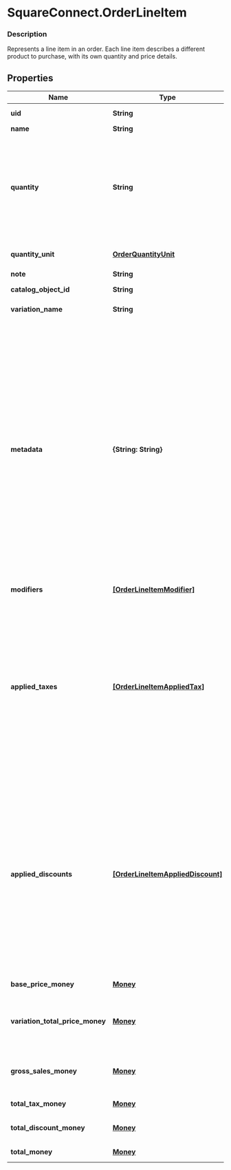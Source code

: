 # SquareConnect.OrderLineItem

### Description

Represents a line item in an order. Each line item describes a different product to purchase, with its own quantity and price details.

## Properties
Name | Type | Description | Notes
------------ | ------------- | ------------- | -------------
**uid** | **String** | Unique ID that identifies the line item only within this order. | [optional] [beta]
**name** | **String** | The name of the line item. | [optional] 
**quantity** | **String** | The quantity purchased, formatted as a decimal number. For example: &#x60;\&quot;3\&quot;&#x60;.  Line items with a quantity of &#x60;\&quot;0\&quot;&#x60; will be automatically removed upon paying for or otherwise completing the order.  Line items with a &#x60;quantity_unit&#x60; can have non-integer quantities. For example: &#x60;\&quot;1.70000\&quot;&#x60;. | 
**quantity_unit** | [**OrderQuantityUnit**](OrderQuantityUnit.md) | The unit and precision that this line item&#39;s quantity is measured in. | [optional] 
**note** | **String** | The note of the line item. | [optional] 
**catalog_object_id** | **String** | The &#x60;CatalogItemVariation&#x60; id applied to this line item. | [optional] 
**variation_name** | **String** | The name of the variation applied to this line item. | [optional] 
**metadata** | **{String: String}** | Application-defined data attached to this line item. Metadata fields are intended to store descriptive references or associations with an entity in another system or store brief information about the object. Square does not process this field; it only stores and returns it in relevant API calls. Do not use metadata to store any sensitive information (personally identifiable information, card details, etc.).  Keys written by applications must be 60 characters or less and must be in the character set &#x60;[a-zA-Z0-9_-]&#x60;. Entries may also include metadata generated by Square. These keys are prefixed with a namespace, separated from the key with a &#39;:&#39; character.  Values have a max length of 255 characters.  An application may have up to 10 entries per metadata field.  Entries written by applications are private and can only be read or modified by the same application.  See [Metadata](https://developer.squareup.com/docs/build-basics/metadata) for more information. | [optional] [beta]
**modifiers** | [**[OrderLineItemModifier]**](OrderLineItemModifier.md) | The &#x60;CatalogModifier&#x60;s applied to this line item. | [optional] 
**applied_taxes** | [**[OrderLineItemAppliedTax]**](OrderLineItemAppliedTax.md) | The list of references to taxes applied to this line item. Each &#x60;OrderLineItemAppliedTax&#x60; has a &#x60;tax_uid&#x60; that references the &#x60;uid&#x60; of a top-level &#x60;OrderLineItemTax&#x60; applied to the line item. On reads, the amount applied is populated.  An &#x60;OrderLineItemAppliedTax&#x60; will be automatically created on every line item for all &#x60;ORDER&#x60; scoped taxes added to the order. &#x60;OrderLineItemAppliedTax&#x60; records for &#x60;LINE_ITEM&#x60; scoped taxes must be added in requests for the tax to apply to any line items.  To change the amount of a tax, modify the referenced top-level tax. | [optional] [beta]
**applied_discounts** | [**[OrderLineItemAppliedDiscount]**](OrderLineItemAppliedDiscount.md) | The list of references to discounts applied to this line item. Each &#x60;OrderLineItemAppliedDiscount&#x60; has a &#x60;discount_uid&#x60; that references the &#x60;uid&#x60; of a top-level &#x60;OrderLineItemDiscounts&#x60; applied to the line item. On reads, the amount applied is populated.  An &#x60;OrderLineItemAppliedDiscount&#x60; will be automatically created on every line item for all &#x60;ORDER&#x60; scoped discounts that are added to the order. &#x60;OrderLineItemAppliedDiscount&#x60; records for &#x60;LINE_ITEM&#x60; scoped discounts must be added in requests for the discount to apply to any line items.  To change the amount of a discount, modify the referenced top-level discount. | [optional] [beta]
**base_price_money** | [**Money**](Money.md) | The base price for a single unit of the line item. | [optional] 
**variation_total_price_money** | [**Money**](Money.md) | The total price of all item variations sold in this line item. Calculated as &#x60;base_price_money&#x60; multiplied by &#x60;quantity&#x60;. Does not include modifiers. | [optional] 
**gross_sales_money** | [**Money**](Money.md) | The amount of money made in gross sales for this line item. Calculated as the sum of the variation&#39;s total price and each modifier&#39;s total price. | [optional] 
**total_tax_money** | [**Money**](Money.md) | The total tax amount of money to collect for the line item. | [optional] 
**total_discount_money** | [**Money**](Money.md) | The total discount amount of money to collect for the line item. | [optional] 
**total_money** | [**Money**](Money.md) | The total amount of money to collect for this line item. | [optional] 


